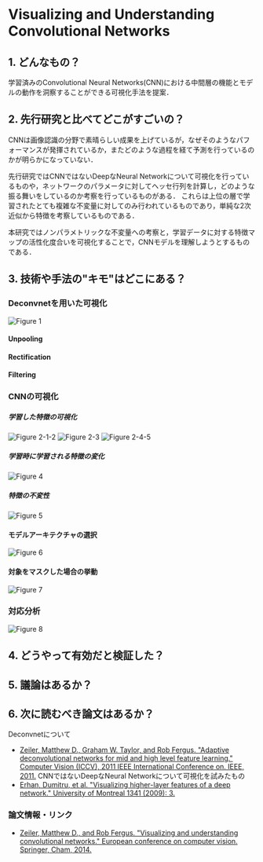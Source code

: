 # Visualizing and Understanding Convolutional Networks

## 1. どんなもの？

学習済みのConvolutional Neural Networks(CNN)における中間層の機能とモデルの動作を洞察することができる可視化手法を提案．

## 2. 先行研究と比べてどこがすごいの？

CNNは画像認識の分野で素晴らしい成果を上げているが，なぜそのようなパフォーマンスが発揮されているか，またどのような過程を経て予測を行っているのかが明らかになっていない．

先行研究ではCNNではないDeepなNeural Networkについて可視化を行っているものや，ネットワークのパラメータに対してヘッセ行列を計算し，どのような振る舞いをしているのか考察を行っているものがある．
これらは上位の層で学習されたとても複雑な不変量に対してのみ行われているものであり，単純な2次近似から特徴を考察しているものである．

本研究ではノンパラメトリックな不変量への考察と，学習データに対する特徴マップの活性化度合いを可視化することで，CNNモデルを理解しようとするものである．

## 3. 技術や手法の"キモ"はどこにある？

### Deconvnetを用いた可視化

![Figure 1](https://raw.githubusercontent.com/shunk031/paper-survey/master/images/CV/Visualizing_and_Understanding_Convolutional_Networks/figure1.png)

#### Unpooling

#### Rectification

#### Filtering

### CNNの可視化

##### 学習した特徴の可視化

![Figure 2-1-2](https://raw.githubusercontent.com/shunk031/paper-survey/master/images/CV/Visualizing_and_Understanding_Convolutional_Networks/figure2-1-2.png)
![Figure 2-3](https://raw.githubusercontent.com/shunk031/paper-survey/master/images/CV/Visualizing_and_Understanding_Convolutional_Networks/figure2-3.png)
![Figure 2-4-5](https://raw.githubusercontent.com/shunk031/paper-survey/master/images/CV/Visualizing_and_Understanding_Convolutional_Networks/figure2-4-5.png)

##### 学習時に学習される特徴の変化

![Figure 4](https://raw.githubusercontent.com/shunk031/paper-survey/master/images/CV/Visualizing_and_Understanding_Convolutional_Networks/figure4.png)

##### 特徴の不変性

![Figure 5](https://raw.githubusercontent.com/shunk031/paper-survey/master/images/CV/Visualizing_and_Understanding_Convolutional_Networks/figure5.png)

#### モデルアーキテクチャの選択

![Figure 6](https://raw.githubusercontent.com/shunk031/paper-survey/master/images/CV/Visualizing_and_Understanding_Convolutional_Networks/figure6.png)

#### 対象をマスクした場合の挙動

![Figure 7](https://raw.githubusercontent.com/shunk031/paper-survey/master/images/CV/Visualizing_and_Understanding_Convolutional_Networks/figure7.png)

### 対応分析

![Figure 8](https://raw.githubusercontent.com/shunk031/paper-survey/master/images/CV/Visualizing_and_Understanding_Convolutional_Networks/figure8.png)

## 4. どうやって有効だと検証した？

## 5. 議論はあるか？

## 6. 次に読むべき論文はあるか？

Deconvnetについて
* [Zeiler, Matthew D., Graham W. Taylor, and Rob Fergus. "Adaptive deconvolutional networks for mid and high level feature learning." Computer Vision (ICCV), 2011 IEEE International Conference on. IEEE, 2011.](http://uoguelph.ca/~gwtaylor/publications/zeilertaylorfergus_iccv2011.pdf)
CNNではないDeepなNeural Networkについて可視化を試みたもの
* [Erhan, Dumitru, et al. "Visualizing higher-layer features of a deep network." University of Montreal 1341 (2009): 3.](https://www.researchgate.net/profile/Aaron_Courville/publication/265022827_Visualizing_Higher-Layer_Features_of_a_Deep_Network/links/53ff82b00cf24c81027da530.pdf)


### 論文情報・リンク

* [Zeiler, Matthew D., and Rob Fergus. "Visualizing and understanding convolutional networks." European conference on computer vision. Springer, Cham, 2014.](https://arxiv.org/pdf/1311.2901)
